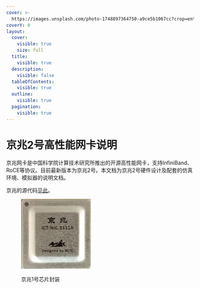 ```yaml
---
cover: >-
  https://images.unsplash.com/photo-1748897364750-a9ce5b1067cc?crop=entropy&cs=srgb&fm=jpg&ixid=M3wxOTcwMjR8MHwxfHJhbmRvbXx8fHx8fHx8fDE3NTAzOTAyMDR8&ixlib=rb-4.1.0&q=85
coverY: 0
layout:
  cover:
    visible: true
    size: full
  title:
    visible: true
  description:
    visible: false
  tableOfContents:
    visible: true
  outline:
    visible: true
  pagination:
    visible: true
---
```


# 京兆2号高性能网卡说明

京兆网卡是中国科学院计算技术研究所推出的开源高性能网卡，支持InfiniBand、RoCE等协议。目前最新版本为京兆2号。本文档为京兆2号硬件设计及配套的仿真环境、模拟器的说明文档。

京兆的源代码[见此](https://github.com/ETH-PLUS/Jingzhao)。

<div data-full-width="true"><figure><img src=".gitbook/assets/芯片.png" alt="" width="188"><figcaption><p>京兆1号芯片封装</p></figcaption></figure></div>
